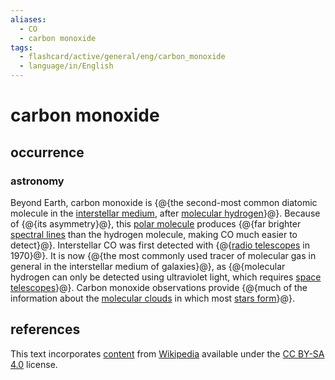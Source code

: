 ```yaml
---
aliases:
  - CO
  - carbon monoxide
tags:
  - flashcard/active/general/eng/carbon_monoxide
  - language/in/English
---
```


# carbon monoxide

## occurrence

### astronomy

Beyond Earth, carbon monoxide is {@{the second-most common diatomic molecule in the [interstellar medium](interstellar%20medium.md), after [molecular hydrogen](hydrogen.md)}@}. Because of {@{its asymmetry}@}, this [polar molecule](chemical%20polarity.md#polar%20molecules) produces {@{far brighter [spectral lines](spectral%20line.md) than the hydrogen molecule, making CO much easier to detect}@}. Interstellar CO was first detected with {@{[radio telescopes](radio%20telescope.md) in 1970}@}. It is now {@{the most commonly used tracer of molecular gas in general in the interstellar medium of galaxies}@}, as {@{molecular hydrogen can only be detected using ultraviolet light, which requires [space telescopes](space%20telescope.md)}@}. Carbon monoxide observations provide {@{much of the information about the [molecular clouds](molecular%20cloud.md) in which most [stars form](star%20formation.md)}@}. <!--SR:!2025-04-29,191,310!2025-09-09,310,330!2025-09-12,265,290!2025-01-21,90,210!2024-12-24,93,270!2025-04-07,169,270!2025-03-11,164,310-->

## references

This text incorporates [content](https://en.wikipedia.org/wiki/carbon_monoxide) from [Wikipedia](Wikipedia.md) available under the [CC BY-SA 4.0](https://creativecommons.org/licenses/by-sa/4.0/) license.
